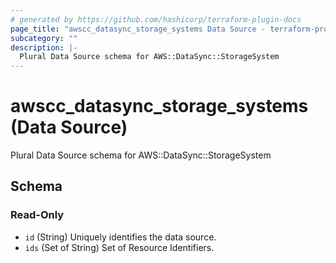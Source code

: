 ```yaml
---
# generated by https://github.com/hashicorp/terraform-plugin-docs
page_title: "awscc_datasync_storage_systems Data Source - terraform-provider-awscc"
subcategory: ""
description: |-
  Plural Data Source schema for AWS::DataSync::StorageSystem
---
```


# awscc_datasync_storage_systems (Data Source)

Plural Data Source schema for AWS::DataSync::StorageSystem



<!-- schema generated by tfplugindocs -->
## Schema

### Read-Only

- `id` (String) Uniquely identifies the data source.
- `ids` (Set of String) Set of Resource Identifiers.


